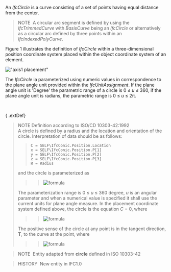 An _IfcCircle_ is a curve consisting of a set of points having equal distance from the center.

> NOTE&nbsp; A circular arc segment is defined by using the _IfcTrimmedCurve_ with _BasisCurve_ being an _IfcCircle_ or alternatively as a circular arc defined by three points within an _IfcIndexedPolyCurve_.

Figure 1 illustrates the definition of _IfcCircle_ within a three-dimensional position coordinate system placed within the object coordinate system of an element.

!["axis1 placement"](../../../figures/ifccircle-layout1.gif "Figure 1 &mdash; Circle layout")

The _IfcCircle_ ia parameterized using numeric values in correspondence to the plane angle unit provided within the _IfcUnitAssignment_. If the plane angle unit is 'Degree' the parametric range of a circle is 0 &le; _u_ &le; 360, if the plane angle unit is radians, the parametric range is 0 &le; _u_ &le; 2&pi;.

&nbsp;

{ .extDef}
> NOTE Definition according to ISO/CD 10303-42:1992  
> A circle is defined by a radius and the location and orientation of the circle. Interpretation of data should be as follows: 
>> 
>> ```
>> C = SELF\IfcConic.Position.Location  
>> x = SELF\IfcConic.Position.P[1]  
>> y = SELF\IfcConic.Position.P[2]  
>> z = SELF\IfcConic.Position.P[3]  
>> R = Radius
>> ```
> and the circle is parameterized as
> 
>> 
>>> ![formula](../../../figures/ifccircle-math1.gif)
>> 
> The parameterization range is 0 &le; _u_ &le; 360 degree, _u_ is an angular parameter and when a numerical value is specified it shall use the current units for plane angle measure. In the placement coordinate system defined above, the circle is the equation _C_ = 0, where
> 
>> 
>>> ![formula](../../../figures/ifccircle-math2.gif)
>> 
> The positive sense of the circle at any point is in the tangent direction, **T**, to the curve at the point, where
> 
>> 
>>> ![formula](../../../figures/ifccircle-math3.gif)
>> 


> 
> NOTE&nbsp; Entity adapted from **circle** defined in ISO 10303-42

> HISTORY&nbsp; New entity in IFC1.0